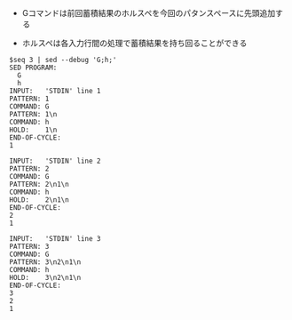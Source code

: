 - Gコマンドは前回蓄積結果のホルスペを今回のパタンスペースに先頭追加する

- ホルスペは各入力行間の処理で蓄積結果を持ち回ることができる
```
$seq 3 | sed --debug 'G;h;'
SED PROGRAM:
  G
  h
INPUT:   'STDIN' line 1
PATTERN: 1
COMMAND: G
PATTERN: 1\n
COMMAND: h
HOLD:    1\n
END-OF-CYCLE:
1

INPUT:   'STDIN' line 2
PATTERN: 2
COMMAND: G
PATTERN: 2\n1\n
COMMAND: h
HOLD:    2\n1\n
END-OF-CYCLE:
2
1

INPUT:   'STDIN' line 3
PATTERN: 3
COMMAND: G
PATTERN: 3\n2\n1\n
COMMAND: h
HOLD:    3\n2\n1\n
END-OF-CYCLE:
3
2
1
```
